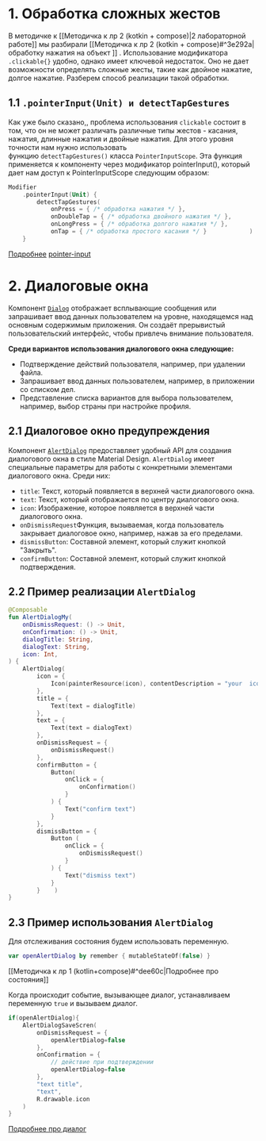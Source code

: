 # 1. Обработка сложных жестов
В методичке к [[Методичка к лр 2 (kotkin + compose)|2 лабораторной работе]] мы разбирали [[Методичка к лр 2 (kotkin + compose)#^3e292a|обработку нажатия на объект ]] .
Использование модификатора `.clickable{}` удобно, однако имеет ключевой недостаток. Оно не дает возможности определять сложные жесты, такие как двойное нажатие, долгое нажатие. Разберем способ реализации такой обработки.
## 1.1 `.pointerInput(Unit) и detectTapGestures`
Как уже было сказано,, проблема использования `clickable`  состоит в том, что он не может различать различные типы жестов - касания, нажатия, длинные нажатия и двойные нажатия. Для этого уровня точности нам нужно использовать функцию `detectTapGestures()` класса `PointerInputScope`. Эта функция применяется к компоненту через модификатор pointerInput(), который дает нам доступ к PointerInputScope следующим образом:
```kotlin
Modifier
    .pointerInput(Unit) {
        detectTapGestures(
            onPress = { /* обработка нажатия */ },
            onDoubleTap = { /* обработка двойного нажатия */ },
            onLongPress = { /* обработка долгого нажатия */ },
            onTap = { /* обработка простого касания */ }            )
    }
```
[Подробнее](https://metanit.com/kotlin/jetpack/18.1.php)
[pointer-input](https://developer.android.com/develop/ui/compose/touch-input/pointer-input)

# 2. Диалоговые окна
Компонент [`Dialog`](https://developer.android.com/reference/kotlin/androidx/compose/ui/window/package-summary#Dialog(kotlin.Function0,androidx.compose.ui.window.DialogProperties,kotlin.Function0)) отображает всплывающие сообщения или запрашивает ввод данных пользователем на уровне, находящемся над основным содержимым приложения. Он создаёт прерывистый пользовательский интерфейс, чтобы привлечь внимание пользователя.

__Среди вариантов использования диалогового окна следующие:__
- Подтверждение действий пользователя, например, при удалении файла.
- Запрашивает ввод данных пользователем, например, в приложении со списком дел.
- Представление списка вариантов для выбора пользователем, например, выбор страны при настройке профиля.
## 2.1 Диалоговое окно предупреждения
Компонент [`AlertDialog`](https://developer.android.com/reference/kotlin/androidx/compose/material3/package-summary#AlertDialog(kotlin.Function0,kotlin.Function0,androidx.compose.ui.Modifier,kotlin.Function0,kotlin.Function0,kotlin.Function0,kotlin.Function0,androidx.compose.ui.graphics.Shape,androidx.compose.ui.graphics.Color,androidx.compose.ui.graphics.Color,androidx.compose.ui.graphics.Color,androidx.compose.ui.graphics.Color,androidx.compose.ui.unit.Dp,androidx.compose.ui.window.DialogProperties)) предоставляет удобный API для создания диалогового окна в стиле Material Design. `AlertDialog` имеет специальные параметры для работы с конкретными элементами диалогового окна. Среди них:
- `title`: Текст, который появляется в верхней части диалогового окна.
- `text`: Текст, который отображается по центру диалогового окна.
- `icon`: Изображение, которое появляется в верхней части диалогового окна.
- `onDismissRequest`Функция, вызываемая, когда пользователь закрывает диалоговое окно, например, нажав за его пределами.
- `dismissButton`: Составной элемент, который служит кнопкой "Закрыть".
- `confirmButton`: Составной элемент, который служит кнопкой подтверждения.
## 2.2 Пример реализации `AlertDialog`
```kotlin
@Composable  
fun AlertDialogMy(  
    onDismissRequest: () -> Unit,  
    onConfirmation: () -> Unit,  
    dialogTitle: String,  
    dialogText: String,  
    icon: Int,  
) {  
    AlertDialog(  
        icon = {  
            Icon(painterResource(icon), contentDescription = "your  icon")  
        },  
        title = {  
            Text(text = dialogTitle)  
        },  
        text = {  
            Text(text = dialogText)  
        },  
        onDismissRequest = {  
            onDismissRequest()  
        },  
        confirmButton = {  
            Button(  
                onClick = {  
                    onConfirmation()  
                }  
            ) {  
                Text("confirm text")  
            }  
        },  
        dismissButton = {  
            Button (  
                onClick = {  
                    onDismissRequest()  
                }  
            ) {  
                Text("dismiss text")  
            }  
        }    )  
}

```

## 2.3 Пример использования `AlertDialog`
Для отслеживания состояния будем использовать переменную.
```kotlin
var openAlertDialog by remember { mutableStateOf(false) }
```
[[Методичка к лр 1 (kotlin+compose)#^dee60c|Подробнее про состояния]] 

Когда происходит событие, вызывающее диалог, устанавливаем переменную `true` и вызываем диалог.
```kotlin
if(openAlertDialog){  
    AlertDialogSaveScren(
	    onDismissRequest = {
		    openAlertDialog=false  
	    },
	    onConfirmation = {  
	        // действие при подтверждении
	        openAlertDialog=false  
	    },  
        "text title",  
        "text",  
        R.drawable.icon
    )  
}
```
[Подробнее про диалог](https://developer.android.com/develop/ui/compose/components/dialog)